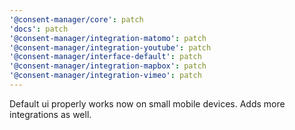 ```yaml
---
'@consent-manager/core': patch
'docs': patch
'@consent-manager/integration-matomo': patch
'@consent-manager/integration-youtube': patch
'@consent-manager/interface-default': patch
'@consent-manager/integration-mapbox': patch
'@consent-manager/integration-vimeo': patch
---
```


Default ui properly works now on small mobile devices. Adds more integrations as well.
